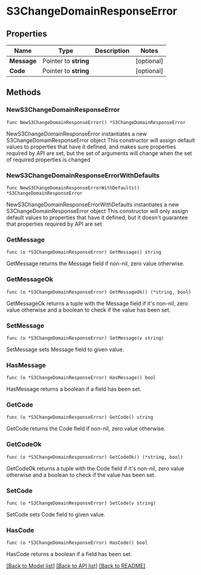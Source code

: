 # S3ChangeDomainResponseError

## Properties

Name | Type | Description | Notes
------------ | ------------- | ------------- | -------------
**Message** | Pointer to **string** |  | [optional] 
**Code** | Pointer to **string** |  | [optional] 

## Methods

### NewS3ChangeDomainResponseError

`func NewS3ChangeDomainResponseError() *S3ChangeDomainResponseError`

NewS3ChangeDomainResponseError instantiates a new S3ChangeDomainResponseError object
This constructor will assign default values to properties that have it defined,
and makes sure properties required by API are set, but the set of arguments
will change when the set of required properties is changed

### NewS3ChangeDomainResponseErrorWithDefaults

`func NewS3ChangeDomainResponseErrorWithDefaults() *S3ChangeDomainResponseError`

NewS3ChangeDomainResponseErrorWithDefaults instantiates a new S3ChangeDomainResponseError object
This constructor will only assign default values to properties that have it defined,
but it doesn't guarantee that properties required by API are set

### GetMessage

`func (o *S3ChangeDomainResponseError) GetMessage() string`

GetMessage returns the Message field if non-nil, zero value otherwise.

### GetMessageOk

`func (o *S3ChangeDomainResponseError) GetMessageOk() (*string, bool)`

GetMessageOk returns a tuple with the Message field if it's non-nil, zero value otherwise
and a boolean to check if the value has been set.

### SetMessage

`func (o *S3ChangeDomainResponseError) SetMessage(v string)`

SetMessage sets Message field to given value.

### HasMessage

`func (o *S3ChangeDomainResponseError) HasMessage() bool`

HasMessage returns a boolean if a field has been set.

### GetCode

`func (o *S3ChangeDomainResponseError) GetCode() string`

GetCode returns the Code field if non-nil, zero value otherwise.

### GetCodeOk

`func (o *S3ChangeDomainResponseError) GetCodeOk() (*string, bool)`

GetCodeOk returns a tuple with the Code field if it's non-nil, zero value otherwise
and a boolean to check if the value has been set.

### SetCode

`func (o *S3ChangeDomainResponseError) SetCode(v string)`

SetCode sets Code field to given value.

### HasCode

`func (o *S3ChangeDomainResponseError) HasCode() bool`

HasCode returns a boolean if a field has been set.


[[Back to Model list]](../README.md#documentation-for-models) [[Back to API list]](../README.md#documentation-for-api-endpoints) [[Back to README]](../README.md)


